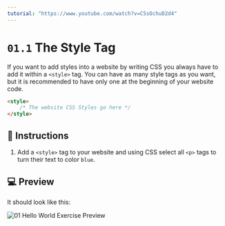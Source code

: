 ```yaml
---
tutorial: "https://www.youtube.com/watch?v=C5sOchuD2d4"
---
```


# `01.1` The Style Tag

If you want to add styles into a website by writing CSS you always have to add it within a `<style>` tag.
You can have as many style tags as you want, but it is recommended to have only one at the beginning of your website code.

```HTML
<style>
    /* The website CSS Styles go here */
</style>
```

## 📝 Instructions

1. Add a `<style>` tag to your website and using CSS select all `<p>` tags to turn their text to color `blue`.

## 💻 Preview

It should look like this:

![01 Hello World Exercise Preview](../../.learn/assets/01.1-1.png?raw=true)
